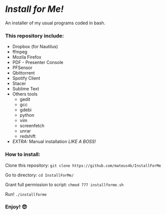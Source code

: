 # *Install for Me!*
An installer of my usual programs coded in bash.

### This repository include:
  - Dropbox (for Nautilus)
  - ffmpeg
  - Mozila Firefox
  - PDF - Presenter Console
  - PFSensor
  - Qbittorrent
  - Spotify Client
  - Stacer
  - Sublime Text
  - Others tools
    - gedit
    - gcc
    - gdebi
    - python
    - vim
    - screenfetch
    - unrar
    - redshift
  - *EXTRA:* Manual installation *LIKE A BOSS!*

### How to install:
Clone this repository:
`git clone https://github.com/mateus4k/InstallForMe`

Go to directory:
`cd InstallForMe/`

Grant full permission to script:
`chmod 777 installforme.sh`

Run!
`./installforme`

### Enjoy! :sunglasses:
